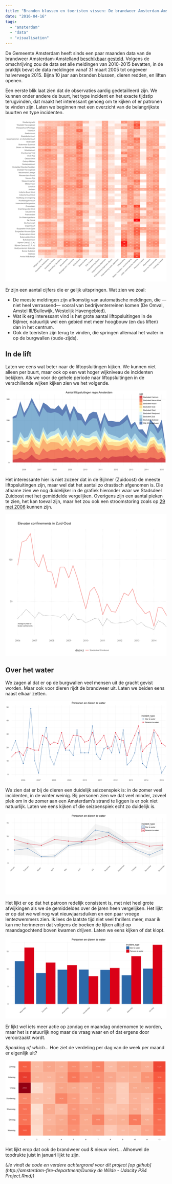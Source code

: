 ```yaml
---
title: "Branden blussen en toeristen vissen: De brandweer Amsterdam-Amstelland van 2005-2015"
date: "2016-04-16"
tags: 
  - "amsterdam"
  - "data"
  - "visualisation"
---
```


De Gemeente Amsterdam heeft sinds een paar maanden data van de brandweer Amsterdam-Amstelland [beschikbaar gesteld](http://data.amsterdam.nl/dataset/brandmeldingen-2010-2015). Volgens de omschrijving zou de data set alle meldingen van 2010-2015 bevatten, in de praktijk bevat de data meldingen vanaf 31 maart 2005 tot ongeveer halverwege 2015. Bijna 10 jaar aan branden blussen, dieren redden, en liften openen.

Een eerste blik laat zien dat de observaties aardig gedetailleerd zijn. We kunnen onder andere de buurt, het type incident en het exacte tijdstip terugvinden, dat maakt het interessant genoeg om te kijken of er patronen te vinden zijn. Laten we beginnen met een overzicht van de belangrijkste buurten en type incidenten.

[![01-incidenten_per_buurt_2005_2015](images/01-incidenten_per_buurt_2005_2015-1024x1024.png)](http://www.dumkydewilde.nl/wp-content/uploads/2016/04/01-incidenten_per_buurt_2005_2015.png)

Er zijn een aantal cijfers die er gelijk uitspringen. Wat zien we zoal:

- De meeste meldingen zijn afkomstig van automatische meldingen, die —niet heel verrassend— vooral van bedrijventerreinen komen (De Omval, Amstel III/Bullewijk, Westelijk Havengebied).
- Wat ik erg interessant vind is het grote aantal liftopsluitingen in de Bijlmer, natuurlijk wel een gebied met meer hoogbouw (en dus liften) dan in het centrum.
- Ook de toeristen zijn terug te vinden, die springen allemaal het water in op de burgwallen (oude-zijds).

## In de lift

Laten we eens wat beter naar de liftopsluitingen kijken. We kunnen niet alleen per buurt, maar ook op een wat hoger wijkniveau de incidenten bekijken. Als we voor de gehele periode naar liftopsluitingen in de verschillende wijken kijken zien we het volgende.

[![02-liftopsluiting_amsterdam_2005_2015](images/02-liftopsluiting_amsterdam_2005_2015-1024x512.png)](http://www.dumkydewilde.nl/wp-content/uploads/2016/04/02-liftopsluiting_amsterdam_2005_2015.png)

Het interessante hier is niet zozeer dat in de Bijlmer (Zuidoost) de meeste liftopsluitingen zijn, maar wel dat het aantal zo drastisch afgenomen is. Die afname zien we nog duidelijker in de grafiek hieronder waar we Stadsdeel Zuidoost met het gemiddelde vergelijken. Overigens zijn een aantal pieken te zien, het kan toeval zijn, maar het zou ook een stroomstoring zoals op [29 mei 2006](http://www.trouw.nl/tr/nl/4324/Nieuws/article/detail/1453395/2006/05/29/Stroomstoring-legt-delen-Amsterdam-tijdelijk-plat.dhtml) kunnen zijn.

[![](images/average_elevator_confinements-1-1024x896.png)](http://www.dumkydewilde.nl/wp-content/uploads/2016/04/average_elevator_confinements-1.png)

## Over het water

We zagen al dat er op de burgwallen veel mensen uit de gracht gevist worden. Maar ook voor dieren rijdt de brandweer uit. Laten we beiden eens naast elkaar zetten.

[![04-personen_dieren_te_water_2005_2015](images/04-personen_dieren_te_water_2005_2015-1024x512.png)](http://www.dumkydewilde.nl/wp-content/uploads/2016/04/04-personen_dieren_te_water_2005_2015.png)

We zien dat er bij de dieren een duidelijk seizoenspiek is: in de zomer veel incidenten, in de winter weinig. Bij personen zien we dat veel minder, zoveel plek om in de zomer aan een Amsterdam’s strand te liggen is er ook niet natuurlijk. Laten we eens kijken of die seizoenspiek echt zo duidelijk is.

[![05-personen_dieren_te_water_maandelijks_2005_2015](images/05-personen_dieren_te_water_maandelijks_2005_2015-1024x512.png)](http://www.dumkydewilde.nl/wp-content/uploads/2016/04/05-personen_dieren_te_water_maandelijks_2005_2015.png)

Het lijkt er op dat het patroon redelijk consistent is, met niet heel grote afwijkingen als we de gemiddeldes over de jaren heen vergelijken. Het lijkt er op dat we wel nog wat nieuwjaarsduiken en een paar vroege lentezwemmers zien. Ik lees de laatste tijd niet veel thrillers meer, maar ik kan me herinneren dat volgens de boeken de lijken altijd op maandagochtend boven kwamen drijven. Laten we eens kijken of dat klopt.

[![06-personen_dieren_te_water_weekdag_2005_2015](images/06-personen_dieren_te_water_weekdag_2005_2015-1024x512.png)](http://www.dumkydewilde.nl/wp-content/uploads/2016/04/06-personen_dieren_te_water_weekdag_2005_2015.png)

Er lijkt wel iets meer actie op zondag en maandag ondernomen te worden, maar het is natuurlijk nog maar de vraag waar en of dat ergens door veroorzaakt wordt.

_Speaking of which…_ Hoe ziet de verdeling per dag van de week per maand er eigenlijk uit?

[![07-incidenten_week_maand_2005_2015](images/07-incidenten_week_maand_2005_2015-1024x512.png)](http://www.dumkydewilde.nl/wp-content/uploads/2016/04/07-incidenten_week_maand_2005_2015.png)

Het lijkt erop dat ook de brandweer oud & nieuw viert… Alhoewel de topdrukte juist in januari lijkt te zijn.

_(Je vindt de code en verdere achtergrond voor dit project [op github](http://amsterdam-fire-department/Dumky de Wilde - Udacity PS4 Project.Rmd))_
